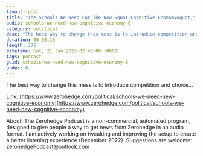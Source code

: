 ```yaml
---
layout: post
title: "The Schools We Need For The New &quot;Cognitive Economy&quot;"
audio: schools-we-need-new-cognitive-economy-0
category: political
desc: "The best way to change this mess is to introduce competition and choice..."
duration: 00:06:16
length: 376
datetime: Sat, 21 Jan 2023 02:40:00 +0000
tags: podcast
guid: schools-we-need-new-cognitive-economy-0
order: 0
---
```

The best way to change this mess is to introduce competition and choice...

Link: [https://www.zerohedge.com/political/schools-we-need-new-cognitive-economy](https://www.zerohedge.com/political/schools-we-need-new-cognitive-economy)

About: The Zerohedge Podcast is a non-commercial, automated program, designed to give people a way to get news from Zerohedge in an audio format.  I am actively working on tweaking and improving the setup to create a better listening experience (December 2022).  Suggestions are welcome: [zerohedgePodcast@outlook.com](mailto:zerohedgePodcast@outlook.com)